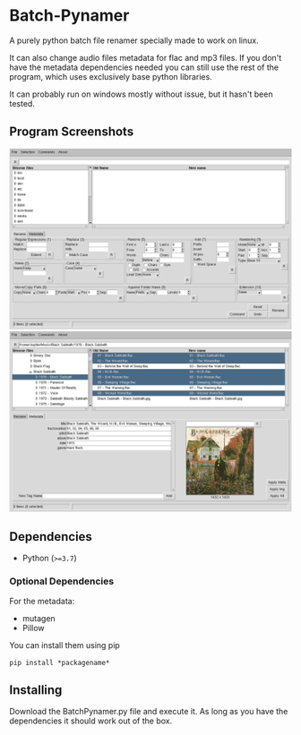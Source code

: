 # Batch-Pynamer
A purely python batch file renamer specially made to work on linux.

It can also change audio files metadata for flac and mp3 files. If you don't have the metadata dependencies needed you can still use the rest of the program, which uses exclusively base python libraries.

It can probably run on windows mostly without issue, but it hasn't been tested.


Program Screenshots
-------------------
![screenshot](/doc/BatchPynamer-Rename_Screen.png?raw=true "Program Screenshot for the Rename Tab")
![screenshot](/doc/BatchPynamer-Metadata_Screen.png?raw=true "Program Screenshot for the Metadata Tab")


Dependencies
------------
* Python (`>=3.7`)

### Optional Dependencies

For the metadata:

* mutagen 
* Pillow

You can install them using pip
```
pip install *packagename*
```


Installing
----------

Download the BatchPynamer.py file and execute it.
As long as you have the dependencies it should work out of the box.

